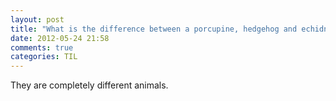 ```yaml
---
layout: post
title: "What is the difference between a porcupine, hedgehog and echidna?"
date: 2012-05-24 21:58
comments: true
categories: TIL
---
```


They are completely different animals. 

